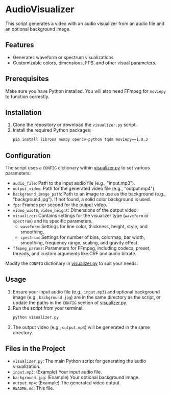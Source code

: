 # AudioVisualizer

This script generates a video with an audio visualizer from an audio file and an optional background image.

## Features

-   Generates waveform or spectrum visualizations.
-   Customizable colors, dimensions, FPS, and other visual parameters.

## Prerequisites

Make sure you have Python installed. You will also need FFmpeg for `moviepy` to function correctly.

## Installation

1.  Clone the repository or download the `visualizer.py` script.
2.  Install the required Python packages:
    ```sh
    pip install librosa numpy opencv-python tqdm moviepy==1.0.3
    ```

## Configuration

The script uses a `CONFIG` dictionary within [visualizer.py](d:\Projects\AudioVisualizer\visualizer.py) to set various parameters:

-   `audio_file`: Path to the input audio file (e.g., "input.mp3").
-   `output_video`: Path for the generated video file (e.g., "output.mp4").
-   `background_image_path`: Path to an image to use as the background (e.g., "background.jpg"). If not found, a solid color background is used.
-   `fps`: Frames per second for the output video.
-   `video_width`, `video_height`: Dimensions of the output video.
-   `visualizer`: Contains settings for the visualizer type (`waveform` or `spectrum`) and its specific parameters.
    -   `waveform`: Settings for line color, thickness, height, style, and smoothing.
    -   `spectrum`: Settings for number of bins, colormap, bar width, smoothing, frequency range, scaling, and gravity effect.
-   `ffmpeg_params`: Parameters for FFmpeg, including codecs, preset, threads, and custom arguments like CRF and audio bitrate.

Modify the `CONFIG` dictionary in [visualizer.py](d:\Projects\AudioVisualizer\visualizer.py) to suit your needs.

## Usage

1.  Ensure your input audio file (e.g., `input.mp3`) and optional background image (e.g., `background.jpg`) are in the same directory as the script, or update the paths in the `CONFIG` section of [visualizer.py](d:\Projects\AudioVisualizer\visualizer.py).
2.  Run the script from your terminal:
    ```sh
    python visualizer.py
    ```
3.  The output video (e.g., `output.mp4`) will be generated in the same directory.

## Files in the Project

-   `visualizer.py`: The main Python script for generating the audio visualization.
-   `input.mp3`: (Example) Your input audio file.
-   `background.jpg`: (Example) Your optional background image.
-   `output.mp4`: (Example) The generated video output.
-   `README.md`: This file.